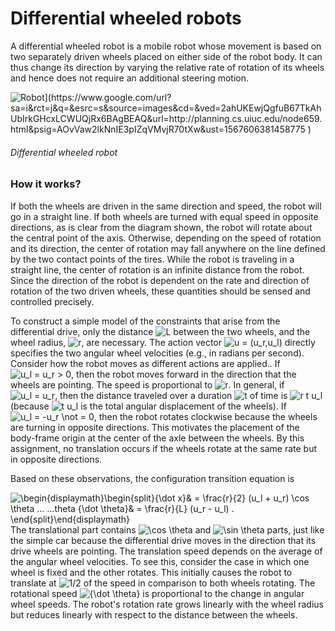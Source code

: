# Differential wheeled robots

A differential wheeled robot is a mobile robot whose movement is based on two separately driven wheels placed on either side of the robot body. It can thus change its direction by varying the relative rate of rotation of its wheels and hence does not require an additional steering motion.

![Robot\](https://www.google.com/url?sa=i&rct=j&q=&esrc=s&source=images&cd=&ved=2ahUKEwjQgfuB67TkAhUbIrkGHcxLCWUQjRx6BAgBEAQ&url=http://planning.cs.uiuc.edu/node659.html&psig=AOvVaw2lkNnIE3pIZqVMvjR70tXw&ust=1567606381458775 )](http://planning.cs.uiuc.edu/img5518.gif)

###### Differential wheeled robot

### How it works?

If both the wheels are driven in the same direction and speed, the robot will go in a straight line. If both wheels are turned with equal speed in opposite directions, as is clear from the diagram shown, the robot will rotate about the central point of the axis. Otherwise, depending on the speed of rotation and its direction, the center of rotation may fall anywhere on the line defined by the two contact points of the tires. While the robot is traveling in a straight line, the center of rotation is an infinite distance from the robot. Since the direction of the robot is dependent on the rate and direction of rotation of the two driven wheels, these quantities should be sensed and controlled precisely. 

To construct a simple model of the constraints that arise from the differential drive, only the distance ![ L](http://planning.cs.uiuc.edu/img83.gif) between the two wheels, and the wheel radius, ![ r](http://planning.cs.uiuc.edu/img165.gif), are necessary. The action vector ![ u = (u_r,u_l)](http://planning.cs.uiuc.edu/img5520.gif) directly specifies the two angular wheel velocities (e.g., in radians per second). Consider how the robot moves as different actions are applied.. If ![ u_l = u_r > 0](http://planning.cs.uiuc.edu/img5521.gif), then the robot moves forward in the direction that the wheels are pointing. The speed is proportional to ![ r](http://planning.cs.uiuc.edu/img165.gif). In general, if ![ u_l = u_r](http://planning.cs.uiuc.edu/img5522.gif), then the distance traveled over a duration ![t](http://planning.cs.uiuc.edu/img1142.gif) of time is ![ r t u_l](http://planning.cs.uiuc.edu/img5523.gif) (because ![ t u_l](http://planning.cs.uiuc.edu/img5524.gif) is the total angular displacement of the wheels). If ![u_l = -u_r \not = 0](http://planning.cs.uiuc.edu/img5525.gif), then the robot rotates clockwise because the wheels are turning in opposite directions. This motivates the placement of the body-frame origin at the center of the axle between the wheels. By this assignment, no translation occurs if the wheels rotate at the same rate but in opposite directions.

Based on these observations, the configuration transition equation is

![\begin{displaymath}\begin{split}{\dot x}& = \frac{r}{2} (u_l + u_r) \cos \theta ...
...theta  {\dot \theta}& = \frac{r}{L} (u_r - u_l) . \end{split}\end{displaymath}](http://planning.cs.uiuc.edu/img5526.gif)
The translational part contains ![ \cos \theta](http://planning.cs.uiuc.edu/img1449.gif) and ![ \sin \theta](http://planning.cs.uiuc.edu/img1450.gif) parts, just like the simple car because the differential drive moves in the direction that its drive wheels are pointing. The translation speed depends on the average of the angular wheel velocities. To see this, consider the case in which one wheel is fixed and the other rotates. This initially causes the robot to translate at ![ 1/2](http://planning.cs.uiuc.edu/img997.gif=50%) of the speed in comparison to both wheels rotating. The rotational speed ![ {\dot \theta}](http://planning.cs.uiuc.edu/img5488.gif) is proportional to the change in angular wheel speeds. The robot's rotation rate grows linearly with the wheel radius but reduces linearly with respect to the distance between the wheels.
